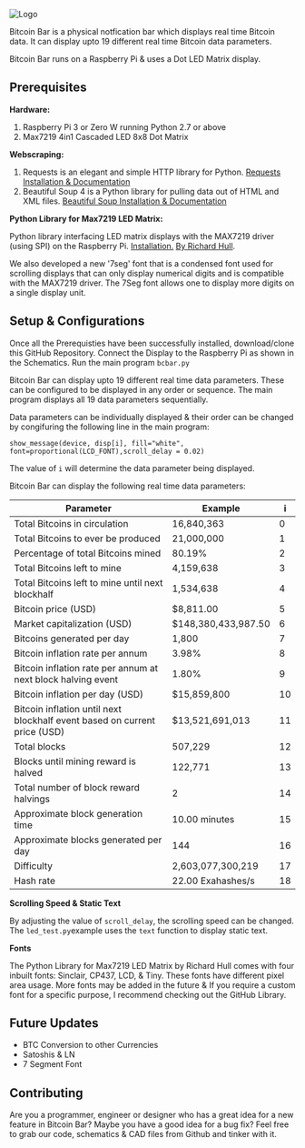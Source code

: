 ![Logo](https://github.com/jonathanrjpereira/Bitcoin-Bar/blob/master/img/Banner-01.svg)

Bitcoin Bar is a physical notfication bar which displays real time Bitcoin data.
It can display upto 19 different real time Bitcoin data parameters.

Bitcoin Bar runs on a Raspberry Pi & uses a Dot LED Matrix display.

## Prerequisites
**Hardware:**

 1. Raspberry Pi 3 or Zero W running Python 2.7 or above
 2. Max7219 4in1 Cascaded LED 8x8 Dot Matrix

**Webscraping:**

 1. Requests is an elegant and simple HTTP library for Python.  [Requests Installation & Documentation](http://docs.python-requests.org/en/master/user/install/) 
 2. Beautiful Soup 4 is a Python library for pulling data out of HTML and XML files. [Beautiful Soup Installation & Documentation](https://www.crummy.com/software/BeautifulSoup/bs4/doc/)

**Python Library for Max7219 LED Matrix:**

Python library interfacing LED matrix displays with the MAX7219 driver (using SPI) on the Raspberry Pi. [Installation.](https://luma-led-matrix.readthedocs.io/en/latest/install.html) [ By Richard Hull](https://github.com/rm-hull/luma.led_matrix).

We also developed a new '7seg' font that is a condensed font used for scrolling displays that can only display numerical digits and is compatible with the MAX7219 driver. The 7Seg font allows one to display more digits on a single display unit.  

## Setup & Configurations
Once all the Prerequisties have been successfully installed, download/clone this GitHub Repository. Connect the Display to the Raspberry Pi as shown in the Schematics. Run the main program `bcbar.py`

Bitcoin Bar can display upto 19 different real time data parameters. These can be configured to be displayed in any order or sequence. 
The main program displays all 19 data parameters sequentially.

Data parameters can be individually displayed & their order can be changed by congifuring the following line in the main program: 

    show_message(device, disp[i], fill="white", font=proportional(LCD_FONT),scroll_delay = 0.02)
The value of  `i` will determine the data parameter being displayed.

Bitcoin Bar can display the following real time data parameters:

|Parameter|Example|i|
|--|--|--|
|Total Bitcoins in circulation|16,840,363|0|
|Total Bitcoins to ever be produced|21,000,000|1|
|Percentage of total Bitcoins mined|80.19%|2|
|Total Bitcoins left to mine|4,159,638|3|
|Total Bitcoins left to mine until next blockhalf|1,534,638|4|
|Bitcoin price (USD)|$8,811.00|5|
|Market capitalization (USD)|$148,380,433,987.50|6|
|Bitcoins generated per day|1,800|7|
|Bitcoin inflation rate per annum|3.98%|8|
|Bitcoin inflation rate per annum at next block halving event|1.80%|9|
|Bitcoin inflation per day (USD)|$15,859,800|10|
|Bitcoin inflation until next blockhalf event based on current price (USD)|$13,521,691,013|11|
|Total blocks|507,229|12|
|Blocks until mining reward is halved|122,771|13|
|Total number of block reward halvings|2|14|
|Approximate block generation time|10.00 minutes|15|
|Approximate blocks generated per day|144|16|
|Difficulty|2,603,077,300,219|17|
|Hash rate|22.00 Exahashes/s|18|

**Scrolling Speed & Static Text**

By adjusting the value of `scroll_delay`, the scrolling speed can be changed. The `led_test.py`example uses the `text` function to display static text.

**Fonts**

The Python Library for Max7219 LED Matrix by Richard Hull comes with four inbuilt fonts: Sinclair, CP437, LCD, & Tiny. These fonts have different pixel area usage. More fonts may be added in the future & If you require a custom font for a specific purpose, I recommend checking out the GitHub Library.

## Future Updates

 - BTC Conversion to other Currencies
 - Satoshis & LN
 - 7 Segment Font 

## Contributing

Are you a programmer, engineer or designer who has a great idea for a new feature in Bitcoin Bar? Maybe you have a good idea for a bug fix? Feel free to grab our code, schematics & CAD files from Github and tinker with it.
